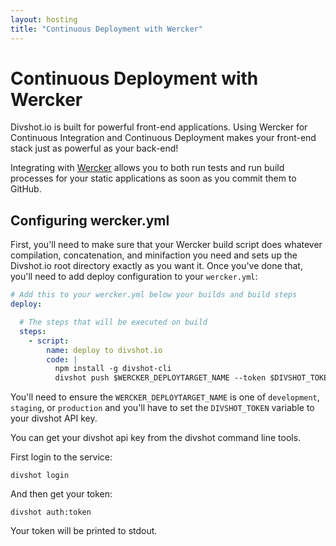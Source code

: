 ```yaml
---
layout: hosting
title: "Continuous Deployment with Wercker"
---
```


# Continuous Deployment with Wercker

<p class="lead">Divshot.io is built for powerful front-end applications. Using Wercker for Continuous Integration and
Continuous Deployment makes your front-end stack just as powerful as your back-end!</p>

Integrating with [Wercker](http://wercker.com/) allows you to both run tests and run build processes for your static applications as soon
as you commit them to GitHub.

## Configuring wercker.yml

First, you'll need to make sure that your Wercker build script does whatever compilation, concatenation, and minifaction
you need and sets up the Divshot.io root directory exactly as you want it. Once you've done that, you'll need to add
deploy configuration to your `wercker.yml`:

```yaml
# Add this to your wercker.yml below your builds and build steps
deploy:

  # The steps that will be executed on build
  steps:
    - script:
        name: deploy to divshot.io
        code: |
          npm install -g divshot-cli 
          divshot push $WERCKER_DEPLOYTARGET_NAME --token $DIVSHOT_TOKEN
```

You'll need to ensure the `WERCKER_DEPLOYTARGET_NAME` is one of `development`, `staging`, or `production` and you'll have to
set the `DIVSHOT_TOKEN` variable to your divshot API key.

You can get your divshot api key from the divshot command line tools.

First login to the service:

    divshot login

And then get your token:

    divshot auth:token

Your token will be printed to stdout.